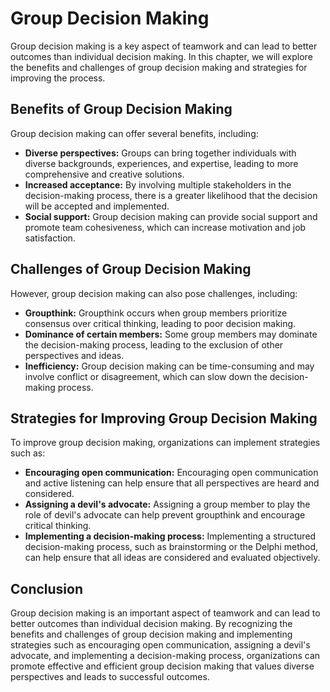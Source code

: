 Group Decision Making
=============================================================

Group decision making is a key aspect of teamwork and can lead to better outcomes than individual decision making. In this chapter, we will explore the benefits and challenges of group decision making and strategies for improving the process.

Benefits of Group Decision Making
---------------------------------

Group decision making can offer several benefits, including:

* **Diverse perspectives:** Groups can bring together individuals with diverse backgrounds, experiences, and expertise, leading to more comprehensive and creative solutions.
* **Increased acceptance:** By involving multiple stakeholders in the decision-making process, there is a greater likelihood that the decision will be accepted and implemented.
* **Social support:** Group decision making can provide social support and promote team cohesiveness, which can increase motivation and job satisfaction.

Challenges of Group Decision Making
-----------------------------------

However, group decision making can also pose challenges, including:

* **Groupthink:** Groupthink occurs when group members prioritize consensus over critical thinking, leading to poor decision making.
* **Dominance of certain members:** Some group members may dominate the decision-making process, leading to the exclusion of other perspectives and ideas.
* **Inefficiency:** Group decision making can be time-consuming and may involve conflict or disagreement, which can slow down the decision-making process.

Strategies for Improving Group Decision Making
----------------------------------------------

To improve group decision making, organizations can implement strategies such as:

* **Encouraging open communication:** Encouraging open communication and active listening can help ensure that all perspectives are heard and considered.
* **Assigning a devil's advocate:** Assigning a group member to play the role of devil's advocate can help prevent groupthink and encourage critical thinking.
* **Implementing a decision-making process:** Implementing a structured decision-making process, such as brainstorming or the Delphi method, can help ensure that all ideas are considered and evaluated objectively.

Conclusion
----------

Group decision making is an important aspect of teamwork and can lead to better outcomes than individual decision making. By recognizing the benefits and challenges of group decision making and implementing strategies such as encouraging open communication, assigning a devil's advocate, and implementing a decision-making process, organizations can promote effective and efficient group decision making that values diverse perspectives and leads to successful outcomes.
